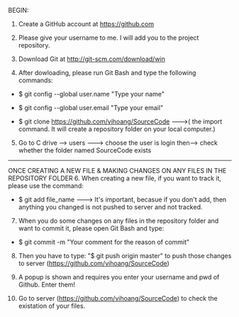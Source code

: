 BEGIN:
1. Create a GitHub account at https://github.com

2. Please give your username to me. I will add you to the project repository.

3.  Download Git at http://git-scm.com/download/win

4. After dowloading, please run Git Bash and type the following commands:

- $ git config --global user.name "Type your name"

- $ git config --global user.email "Type your email"

- $ git clone https://github.com/vihoang/SourceCode  --->( the import command. It will create a repository folder on your local computer.)

5. Go to C drive --> users ---> choose the user is login then--> check whether the  folder named SourceCode exists
----------------------------------------------------------------------------------------------------------------------
ONCE CREATING A NEW FILE & MAKING CHANGES ON ANY FILES IN THE REPOSITORY FOLDER
6. When creating a new file, if you want to track it, please use the command:
- $ git add file_name
---> It's important, becasue if you don't add, then anything you changed is not pushed to server and not tracked.

7. When you do some changes on any files in the repository folder and want to commit it, please open Git Bash and type:
- $ git commit -m "Your comment for the reason of commit"

8. Then you have to type: "$ git push origin master"  to push those changes to server (https://github.com/vihoang/SourceCode)

9. A popup is shown and requires you enter your username and pwd of Github. Enter them!

10. Go to server (https://github.com/vihoang/SourceCode) to check the existation of your files. 


